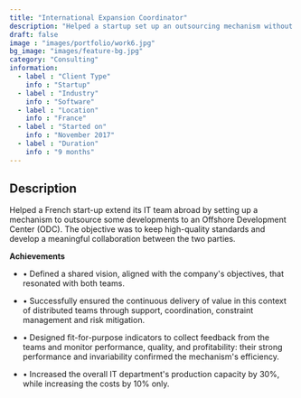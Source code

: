 ```yaml
---
title: "International Expansion Coordinator"
description: "Helped a startup set up an outsourcing mechanism without comprising quality"
draft: false
image : "images/portfolio/work6.jpg"
bg_image: "images/feature-bg.jpg"
category: "Consulting"
information:
  - label : "Client Type"
    info : "Startup"
  - label : "Industry"
    info : "Software"  
  - label : "Location"
    info : "France"
  - label : "Started on"
    info : "November 2017"
  - label : "Duration"
    info : "9 months"
---
```


## Description

Helped a French start-up extend its IT team abroad by setting up a mechanism to outsource some developments to an Offshore Development Center (ODC). The objective was to keep high-quality standards and develop a meaningful collaboration between the two parties.

**Achievements**
- • Defined a shared vision, aligned with the company's objectives, that resonated with both teams.

- • Successfully ensured the continuous delivery of value in this context of distributed teams through support, coordination, constraint management and risk mitigation.
- • Designed fit-for-purpose indicators to collect feedback from the teams and monitor performance, quality, and profitability: their strong performance and invariability confirmed the mechanism's efficiency.
- • Increased the overall IT department's production capacity by 30%, while increasing the costs by 10% only.
